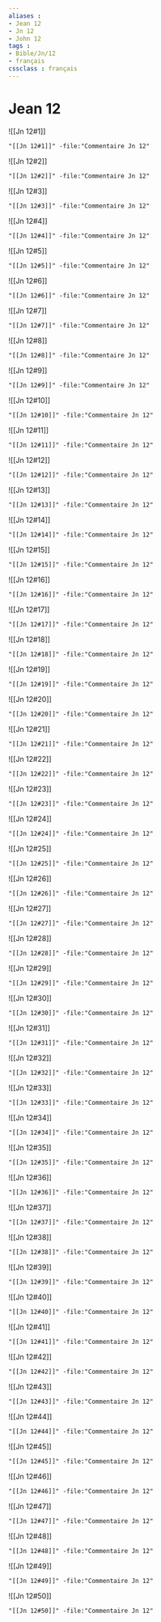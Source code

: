 ```yaml
---
aliases : 
- Jean 12
- Jn 12
- John 12
tags : 
- Bible/Jn/12
- français
cssclass : français
---
```


# Jean 12

![[Jn 12#1]]

```query
"[[Jn 12#1]]" -file:"Commentaire Jn 12"
```

![[Jn 12#2]]

```query
"[[Jn 12#2]]" -file:"Commentaire Jn 12"
```

![[Jn 12#3]]

```query
"[[Jn 12#3]]" -file:"Commentaire Jn 12"
```

![[Jn 12#4]]

```query
"[[Jn 12#4]]" -file:"Commentaire Jn 12"
```

![[Jn 12#5]]

```query
"[[Jn 12#5]]" -file:"Commentaire Jn 12"
```

![[Jn 12#6]]

```query
"[[Jn 12#6]]" -file:"Commentaire Jn 12"
```

![[Jn 12#7]]

```query
"[[Jn 12#7]]" -file:"Commentaire Jn 12"
```

![[Jn 12#8]]

```query
"[[Jn 12#8]]" -file:"Commentaire Jn 12"
```

![[Jn 12#9]]

```query
"[[Jn 12#9]]" -file:"Commentaire Jn 12"
```

![[Jn 12#10]]

```query
"[[Jn 12#10]]" -file:"Commentaire Jn 12"
```

![[Jn 12#11]]

```query
"[[Jn 12#11]]" -file:"Commentaire Jn 12"
```

![[Jn 12#12]]

```query
"[[Jn 12#12]]" -file:"Commentaire Jn 12"
```

![[Jn 12#13]]

```query
"[[Jn 12#13]]" -file:"Commentaire Jn 12"
```

![[Jn 12#14]]

```query
"[[Jn 12#14]]" -file:"Commentaire Jn 12"
```

![[Jn 12#15]]

```query
"[[Jn 12#15]]" -file:"Commentaire Jn 12"
```

![[Jn 12#16]]

```query
"[[Jn 12#16]]" -file:"Commentaire Jn 12"
```

![[Jn 12#17]]

```query
"[[Jn 12#17]]" -file:"Commentaire Jn 12"
```

![[Jn 12#18]]

```query
"[[Jn 12#18]]" -file:"Commentaire Jn 12"
```

![[Jn 12#19]]

```query
"[[Jn 12#19]]" -file:"Commentaire Jn 12"
```

![[Jn 12#20]]

```query
"[[Jn 12#20]]" -file:"Commentaire Jn 12"
```

![[Jn 12#21]]

```query
"[[Jn 12#21]]" -file:"Commentaire Jn 12"
```

![[Jn 12#22]]

```query
"[[Jn 12#22]]" -file:"Commentaire Jn 12"
```

![[Jn 12#23]]

```query
"[[Jn 12#23]]" -file:"Commentaire Jn 12"
```

![[Jn 12#24]]

```query
"[[Jn 12#24]]" -file:"Commentaire Jn 12"
```

![[Jn 12#25]]

```query
"[[Jn 12#25]]" -file:"Commentaire Jn 12"
```

![[Jn 12#26]]

```query
"[[Jn 12#26]]" -file:"Commentaire Jn 12"
```

![[Jn 12#27]]

```query
"[[Jn 12#27]]" -file:"Commentaire Jn 12"
```

![[Jn 12#28]]

```query
"[[Jn 12#28]]" -file:"Commentaire Jn 12"
```

![[Jn 12#29]]

```query
"[[Jn 12#29]]" -file:"Commentaire Jn 12"
```

![[Jn 12#30]]

```query
"[[Jn 12#30]]" -file:"Commentaire Jn 12"
```

![[Jn 12#31]]

```query
"[[Jn 12#31]]" -file:"Commentaire Jn 12"
```

![[Jn 12#32]]

```query
"[[Jn 12#32]]" -file:"Commentaire Jn 12"
```

![[Jn 12#33]]

```query
"[[Jn 12#33]]" -file:"Commentaire Jn 12"
```

![[Jn 12#34]]

```query
"[[Jn 12#34]]" -file:"Commentaire Jn 12"
```

![[Jn 12#35]]

```query
"[[Jn 12#35]]" -file:"Commentaire Jn 12"
```

![[Jn 12#36]]

```query
"[[Jn 12#36]]" -file:"Commentaire Jn 12"
```

![[Jn 12#37]]

```query
"[[Jn 12#37]]" -file:"Commentaire Jn 12"
```

![[Jn 12#38]]

```query
"[[Jn 12#38]]" -file:"Commentaire Jn 12"
```

![[Jn 12#39]]

```query
"[[Jn 12#39]]" -file:"Commentaire Jn 12"
```

![[Jn 12#40]]

```query
"[[Jn 12#40]]" -file:"Commentaire Jn 12"
```

![[Jn 12#41]]

```query
"[[Jn 12#41]]" -file:"Commentaire Jn 12"
```

![[Jn 12#42]]

```query
"[[Jn 12#42]]" -file:"Commentaire Jn 12"
```

![[Jn 12#43]]

```query
"[[Jn 12#43]]" -file:"Commentaire Jn 12"
```

![[Jn 12#44]]

```query
"[[Jn 12#44]]" -file:"Commentaire Jn 12"
```

![[Jn 12#45]]

```query
"[[Jn 12#45]]" -file:"Commentaire Jn 12"
```

![[Jn 12#46]]

```query
"[[Jn 12#46]]" -file:"Commentaire Jn 12"
```

![[Jn 12#47]]

```query
"[[Jn 12#47]]" -file:"Commentaire Jn 12"
```

![[Jn 12#48]]

```query
"[[Jn 12#48]]" -file:"Commentaire Jn 12"
```

![[Jn 12#49]]

```query
"[[Jn 12#49]]" -file:"Commentaire Jn 12"
```

![[Jn 12#50]]

```query
"[[Jn 12#50]]" -file:"Commentaire Jn 12"
```


